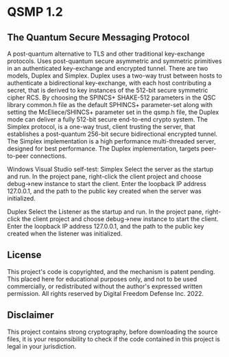 # QSMP 1.2
## The Quantum Secure Messaging Protocol

A post-quantum alternative to TLS and other traditional key-exchange protocols.
Uses post-quantum secure asymmetric and symmetric primitives in an authenticated key-exchange and encrypted tunnel.
There are two models, Duplex and Simplex.
Duplex uses a two-way trust between hosts to authenticate a bidirectional key-exchange, with each host contributing a secret, that is derived to key instances of the 512-bit secure symmetric cipher RCS. By choosing the SPINCS+ SHAKE-512 parameters in the QSC library common.h file as the default SPHINCS+ parameter-set along with setting the McEliece/SHINCS+ parameter set in the qsmp.h file, the Duplex mode can deliver a fully 512-bit secure end-to-end crypto system.
The Simplex protocol, is a one-way trust, client trusting the server, that establishes a post-quantum 256-bit secure bidirectional encrypted tunnel. The Simplex implementation is a high performance multi-threaded server, designed for best performance. The Duplex implementation, targets peer-to-peer connections.


Windows Visual Studio self-test: 
Simplex
Select the server as the startup and run. In the project pane, right-click the client project and choose debug->new instance to start the client. Enter the loopback IP address 127.0.0.1, and the path to the public key created when the server was initialized.

Duplex
Select the Listener as the startup and run. In the project pane, right-click the client project and choose debug->new instance to start the client. Enter the loopback IP address 127.0.0.1, and the path to the public key created when the listener was initialized.

## License
This project's code is copyrighted, and the mechanism is patent pending.
This placed here for educational purposes only, and not to be used commercially, or redistributed without the author's expressed written permission.
All rights reserved by Digital Freedom Defense Inc. 2022.

## Disclaimer
This project contains strong cryptography, before downloading the source files, 
it is your responsibility to check if the code contained in this project is legal in your jurisdiction.
